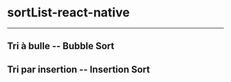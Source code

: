 # sortList-react-native

---

## Tri à bulle -- Bubble Sort

## Tri par insertion --  Insertion Sort
